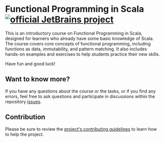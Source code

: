 # Functional Programming in Scala [![official JetBrains project](http://jb.gg/badges/official.svg)](https://confluence.jetbrains.com/display/ALL/JetBrains+on+GitHub)
<p>This is an introductory course on Functional Programming in Scala, designed for learners who already have some basic knowledge of Scala. The course covers core concepts of functional programming, including functions as data, immutability, and pattern matching. It also includes hands-on examples and exercises to help students practice their new skills.</p>
  <p>Have fun and good luck!</p>

## Want to know more?
If you have any questions about the course or the tasks, or if you find any errors, feel free to ask questions and participate in discussions within the repository [issues](https://github.com/jetbrains-academy/Functional_Programming_Scala/issues).

## Contribution
Please be sure to review the [project's contributing guidelines](https://github.com/jetbrains-academy#contribution-guidelines) to learn how to help the project.
